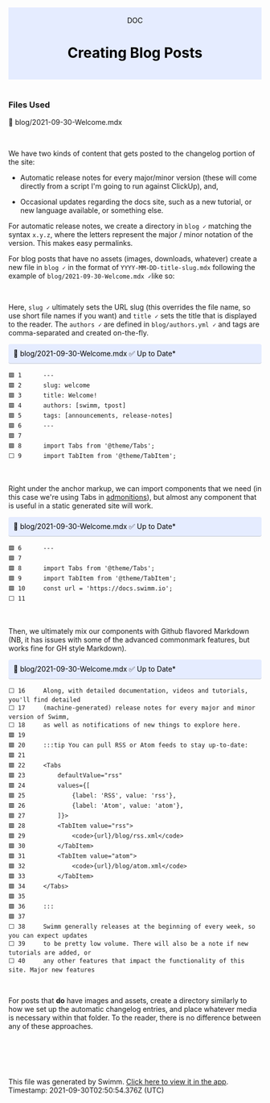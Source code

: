 <div align="center" style="background-color: #e5ecff; color: black"><br/><div>DOC</div><h1>Creating Blog Posts</h1><br/></div>
<br/>

### Files Used
📄 blog/2021-09-30-Welcome.mdx


<br/>

We have two kinds of content that gets posted to the changelog portion of the site:

*   Automatic release notes for every major/minor version (these will come directly from a script I'm going to run against ClickUp), and,
    
*   Occasional updates regarding the docs site, such as a new tutorial, or new language available, or something else.
    

For automatic release notes, we create a directory in `blog ✓` matching the syntax `x.y.z`, where the letters represent the major / minor notation of the version. This makes easy permalinks.

For blog posts that have no assets (images, downloads, whatever) create a new file in `blog ✓` in the format of `YYYY-MM-DD-title-slug.mdx` following the example of `blog/2021-09-30-Welcome.mdx ✓`like so:

<br/>

Here, `slug ✓` ultimately sets the URL slug (this overrides the file name, so use short file names if you want) and `title ✓` sets the title that is displayed to the reader. The `authors ✓` are defined in `blog/authors.yml ✓` and tags are comma-separated and created on-the-fly.

<div style="background: #e5ecff; padding: 10px 10px 10px 10px; border-bottom: 1px solid #c1c7d0; border-radius: 4px; color: black">    📄 blog/2021-09-30-Welcome.mdx ✅ Up to Date*

   </div>

```mdx
🟩 1      ---
🟩 2      slug: welcome
🟩 3      title: Welcome!
🟩 4      authors: [swimm, tpost] 
🟩 5      tags: [announcements, release-notes]
🟩 6      ---
🟩 7      
🟩 8      import Tabs from '@theme/Tabs';
⬜ 9      import TabItem from '@theme/TabItem';
```
<br/>

Right under the anchor markup, we can import components that we need (in this case we're using Tabs in [admonitions](https://docusaurus.io/docs/markdown-features/admonitions)), but almost any component that is useful in a static generated site will work.

<div style="background: #e5ecff; padding: 10px 10px 10px 10px; border-bottom: 1px solid #c1c7d0; border-radius: 4px; color: black">    📄 blog/2021-09-30-Welcome.mdx ✅ Up to Date*

   </div>

```mdx
🟩 6      ---
🟩 7      
🟩 8      import Tabs from '@theme/Tabs';
🟩 9      import TabItem from '@theme/TabItem';
🟩 10     const url = 'https://docs.swimm.io';
⬜ 11     
```
<br/>

Then, we ultimately mix our components with Github flavored Markdown (NB, it has issues with some of the advanced commonmark features, but works fine for GH style Markdown).

<div style="background: #e5ecff; padding: 10px 10px 10px 10px; border-bottom: 1px solid #c1c7d0; border-radius: 4px; color: black">    📄 blog/2021-09-30-Welcome.mdx ✅ Up to Date*

   </div>

```mdx
⬜ 16     Along, with detailed documentation, videos and tutorials, you'll find detailed 
⬜ 17     (machine-generated) release notes for every major and minor version of Swimm, 
⬜ 18     as well as notifications of new things to explore here. 
🟩 19     
🟩 20     :::tip You can pull RSS or Atom feeds to stay up-to-date:
🟩 21     
🟩 22     <Tabs
🟩 23         defaultValue="rss"
🟩 24         values={[
🟩 25             {label: 'RSS', value: 'rss'},
🟩 26             {label: 'Atom', value: 'atom'},
🟩 27         ]}>
🟩 28         <TabItem value="rss">
🟩 29             <code>{url}/blog/rss.xml</code>
🟩 30         </TabItem>
🟩 31         <TabItem value="atom">
🟩 32             <code>{url}/blog/atom.xml</code>
🟩 33         </TabItem>
🟩 34     </Tabs>
🟩 35     
🟩 36     :::
🟩 37     
⬜ 38     Swimm generally releases at the beginning of every week, so you can expect updates
⬜ 39     to be pretty low volume. There will also be a note if new tutorials are added, or
⬜ 40     any other features that impact the functionality of this site. Major new features
```
<br/>

For posts that **do** have images and assets, create a directory similarly to how we set up the automatic changelog entries, and place whatever media is necessary within that folder. To the reader, there is no difference between any of these approaches.

<br/>

<br/><br/>

This file was generated by Swimm. [Click here to view it in the app](https://swimm.io/link?l=c3dpbW0lM0ElMkYlMkZyZXBvcyUyRloybDBhSFZpSlROQkpUTkJaRzlqY3k1emQybHRiUzVwYnlVelFTVXpRWE4zYVcxdGFXOCUzRCUyRmRvY3MlMkZheEIydg==). Timestamp: 2021-09-30T02:50:54.376Z (UTC)
